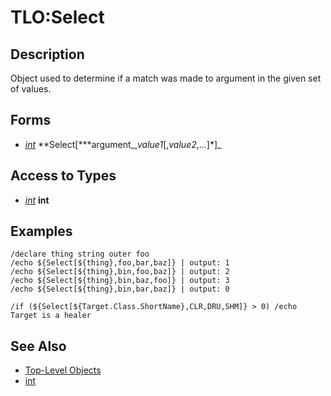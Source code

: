 # TLO:Select

## Description

Object used to determine if a match was made to argument in the given set of values.

## Forms

* [_int_](../data-types/datatype-int.md) **Select\[\***argument_,_value1_\[,_value2_,...\]\*\]_

## Access to Types

* [_int_](../data-types/datatype-int.md) **int**

## Examples

`/declare thing string outer foo`  
`/echo ${Select[${thing},foo,bar,baz]} | output: 1`  
`/echo ${Select[${thing},bin,foo,baz]} | output: 2`  
`/echo ${Select[${thing},bin,baz,foo]} | output: 3`  
`/echo ${Select[${thing},bin,bar,baz]} | output: 0`

`/if (${Select[${Target.Class.ShortName},CLR,DRU,SHM]} > 0) /echo Target is a healer`

## See Also

* [Top-Level Objects](./)
* [int](../data-types/datatype-int.md)

